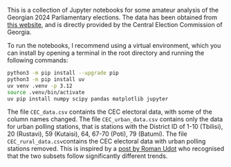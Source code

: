 This is a collection of Jupyter notebooks for some amateur analysis of the Georgian 2024 Parliamentary elections. The data has been obtained from [this website](https://www.electoral.graphics/en-us/Elections-and-Datasets/Navigator-for-Elections/with-datasets/georgia-the-parliament-2024), and is directly provided by the Central Election Commission of Georgia. 

To run the notebooks, I recommend using a virtual environment, which you can install by opening a terminal in the root directory and running the following commands:

```sh 
python3 -m pip install --upgrade pip
python3 -m pip install uv
uv venv .venv -p 3.12
source .venv/bin/activate
uv pip install numpy scipy pandas matplotlib jupyter
```

The file `CEC_data.csv` containts the CEC electoral data, with some of the column names changed. The file `CEC_urban_data.csv` contains only the data for urban polling stations, that is stations with the District ID of 1-10 (Tbilisi), 20 (Rustavi), 59 (Kutaisi), 64, 67-70 (Poti), 79 (Batumi). The file `CEC_rural_data.csv`contains the CEC electoral data with urban polling stations removed. This is inspired by a [post by Roman Udot](https://x.com/romanik_/status/1850634766279962994) who recognised that the two subsets follow significantly different trends. 